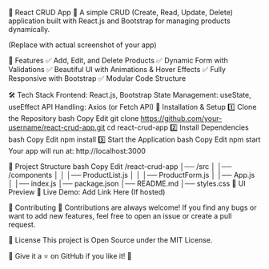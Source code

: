📌 React CRUD App
🚀 A simple CRUD (Create, Read, Update, Delete) application built with React.js and Bootstrap for managing products dynamically.


(Replace with actual screenshot of your app)

📖 Features
✅ Add, Edit, and Delete Products
✅ Dynamic Form with Validations
✅ Beautiful UI with Animations & Hover Effects
✅ Fully Responsive with Bootstrap
✅ Modular Code Structure

🛠 Tech Stack
Frontend: React.js, Bootstrap
State Management: useState, useEffect
API Handling: Axios (or Fetch API)
🚀 Installation & Setup
1️⃣ Clone the Repository
bash
Copy
Edit
git clone https://github.com/your-username/react-crud-app.git
cd react-crud-app
2️⃣ Install Dependencies
bash
Copy
Edit
npm install
3️⃣ Start the Application
bash
Copy
Edit
npm start
Your app will run at: http://localhost:3000

📂 Project Structure
bash
Copy
Edit
/react-crud-app
│── /src
│   │── /components
│   │   │── ProductList.js
│   │   │── ProductForm.js
│   │── App.js
│   │── index.js
│── package.json
│── README.md
│── styles.css
🎨 UI Preview
🚀 Live Demo: Add Link Here (If hosted)


🤝 Contributing
🙌 Contributions are always welcome! If you find any bugs or want to add new features, feel free to open an issue or create a pull request.

📜 License
This project is Open Source under the MIT License.

🔹 Give it a ⭐ on GitHub if you like it! 🚀
